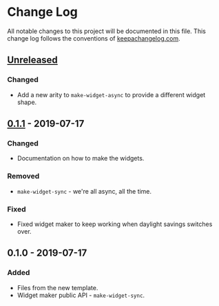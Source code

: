 # Change Log
All notable changes to this project will be documented in this file. This change log follows the conventions of [keepachangelog.com](http://keepachangelog.com/).

## [Unreleased]
### Changed
- Add a new arity to `make-widget-async` to provide a different widget shape.

## [0.1.1] - 2019-07-17
### Changed
- Documentation on how to make the widgets.

### Removed
- `make-widget-sync` - we're all async, all the time.

### Fixed
- Fixed widget maker to keep working when daylight savings switches over.

## 0.1.0 - 2019-07-17
### Added
- Files from the new template.
- Widget maker public API - `make-widget-sync`.

[Unreleased]: https://github.com/your-name/compost/compare/0.1.1...HEAD
[0.1.1]: https://github.com/your-name/compost/compare/0.1.0...0.1.1
